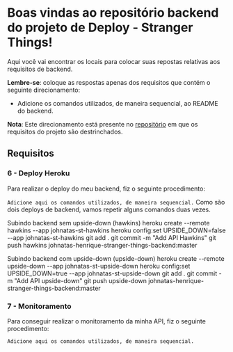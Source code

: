 # Boas vindas ao repositório backend do projeto de Deploy - Stranger Things!

Aqui você vai encontrar os locais para colocar suas repostas relativas aos requisitos de backend.

**Lembre-se**: coloque as respostas apenas dos requisitos que contém o seguinte direcionamento:

  - Adicione os comandos utilizados, de maneira sequencial, ao README do backend.

**Nota**: Este direcionamento está presente no [repositório](https://github.com/tryber/sd-02-project-stranger-things) em que os requisitos do projeto são destrinchados.

## Requisitos

### 6 - Deploy Heroku

Para realizar o deploy do meu backend, fiz o seguinte procedimento:

`Adicione aqui os comandos utilizados, de maneira sequencial.`
Como são dois deploys de backend, vamos repetir alguns comandos duas vezes.

Subindo backend sem upside-down (hawkins)
heroku create --remote hawkins --app johnatas-st-hawkins
heroku config:set UPSIDE_DOWN=false --app johnatas-st-hawkins
git add .
git commit -m "Add API Hawkins"
git push hawkins johnatas-henrique-stranger-things-backend:master

Subindo backend com upside-down (upside-down)
heroku create --remote upside-down --app johnatas-st-upside-down
heroku config:set UPSIDE_DOWN=true --app johnatas-st-upside-down
git add .
git commit -m "Add API upside-down"
git push upside-down johnatas-henrique-stranger-things-backend:master

### 7 - Monitoramento

Para conseguir realizar o monitoramento da minha API, fiz o seguinte procedimento:

`Adicione aqui os comandos utilizados, de maneira sequencial.`
